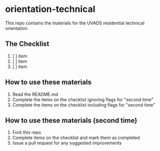 # orientation-technical
This repo contains the materials for the UVADS residential technical orientation.

## The Checklist
1. [ ] item
2. [ ] item
3. [ ] item

## How to use these materials
1. Read the README.md
2. Complete the items on the checklist ignoring flags for "second time"
3. Complete the items on the checklist including flags for "second time"

## How to use these materials (second time)
1. Fork this repo
2. Complete items on the checklist and mark them as completed
3. Issue a pull request for any suggested improvements

